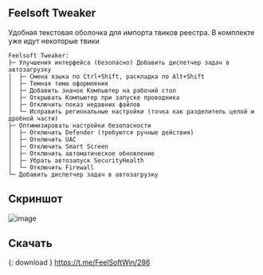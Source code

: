 ## Feelsoft Tweaker

Удобная текстовая оболочка для импорта твиков реестра. В комплекте уже идут некоторые твики
```
Feelsoft Tweaker:
├─ Улучшения интерфейса (безопасно) Добавить диспетчер задач в автозагрузку
│  ├─ Смена языка по Ctrl+Shift, раскладка по Alt+Shift
│  ├─ Темная тема оформления
│  ├─ Добавить значок Компьютер на рабочий стол
│  ├─ Открывать Компьютер при запуске проводника
│  ├─ Отключить показ недавних файлов
│  └─ Исправить региональные настройки (точка как разделитель целой и дробной части)
├─ Оптимизировать настройки безопасности
│  ├─ Отключить Defender (требуются ручные действия)
│  ├─ Отключить UAC
│  ├─ Отключить Smart Screen
│  ├─ Отключить автоматическое обновление 
│  ├─ Убрать автозапуск SecurityHealth
│  └─ Отключить Firewall
└─ Добавить диспетчер задач в автозагрузку
```

## Скриншот
![image](https://user-images.githubusercontent.com/17731587/162635263-7a770106-e150-43a7-a91a-84f59c00cea7.png)

## Скачать
{: download }
<https://t.me/FeelSoftWin/286>
